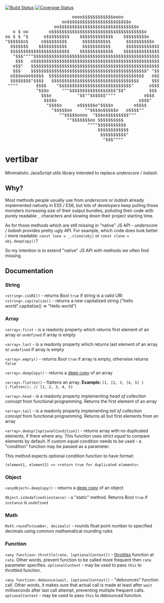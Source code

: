 [![Build Status](https://travis-ci.org/AndrewKovalenko/vertibar.svg?branch=master)](https://travis-ci.org/AndrewKovalenko/vertibar)
[![Coverage Status](https://coveralls.io/repos/github/AndrewKovalenko/vertibar/badge.svg?branch=master)](https://coveralls.io/github/AndrewKovalenko/vertibar?branch=master)

<pre>
                          oooo$$$$$$$$$$$$oooo
                      oo$$$$$$$$$$$$$$$$$$$$$$$$o
                   oo$$$$$$$$$$$$$$$$$$$$$$$$$$$$$$o         o$   $$ o$
   o $ oo        o$$$$$$$$$$$$$$$$$$$$$$$$$$$$$$$$$$$$o       $$ $$ $$o$
oo $ $ "$      o$$$$$$$$$    $$$$$$$$$$$$$    $$$$$$$$$o       $$$o$$o$
"$$$$$$o$     o$$$$$$$$$      $$$$$$$$$$$      $$$$$$$$$$o    $$$$$$$$
  $$$$$$$    $$$$$$$$$$$      $$$$$$$$$$$      $$$$$$$$$$$$$$$$$$$$$$$
  $$$$$$$$$$$$$$$$$$$$$$$    $$$$$$$$$$$$$    $$$$$$$$$$$$$$  """$$$
   "$$$""""$$$$$$$$$$$$$$$$$$$$$$$$$$$$$$$$$$$$$$$$$$$$$$$$$     "$$$
    $$$   o$$$$$$$$$$$$$$$$$$$$$$$$$$$$$$$$$$$$$$$$$$$$$$$$$$     "$$$o
   o$$"   $$$$$$$$$$$$$$$$$$$$$$$$$$$$$$$$$$$$$$$$$$$$$$$$$$$       $$$o
   $$$    $$$$$$$$$$$$$$$$$$$$$$$$$$$$$$$$$$$$$$$$$$$$$" "$$$$$$ooooo$$$$o
  o$$$oooo$$$$$  $$$$$$$$$$$$$$$$$$$$$$$$$$$$$$$$$$$$$   o$$$$$$$$$$$$$$$$$
  $$$$$$$$"$$$$   $$$$$$$$$$$$$$$$$$$$$$$$$$$$$$$$$$     $$$$""""""""
 """"       $$$$    "$$$$$$$$$$$$$$$$$$$$$$$$$$$$"      o$$$
            "$$$o     """$$$$$$$$$$$$$$$$$$"$$"         $$$
              $$$o          "$$""$$$$$$""""           o$$$
               $$$$o                                o$$$"
                "$$$$o      o$$$$$$o"$$$$o        o$$$$
                  "$$$$$oo     ""$$$$o$$$$$o   o$$$$""
                     ""$$$$$oooo  "$$$o$$$$$$$$$"""
                        ""$$$$$$$oo $$$$$$$$$$
                                """"$$$$$$$$$$$
                                    $$$$$$$$$$$$
                                     $$$$$$$$$$"
                                      "$$$""""
</pre>

# vertibar
Minimalistic JavaScript utils library intended to replace *underscore* / *lodash*.

## Why?

Most methods people usually use from *underscore* or *lodash* already implemented natively in ES5 / ES6, but lots of developers keep pulling those monsters increasing size of their output bundles, polluting their code with purely readable `_` characters and slowing down their project starting time.

  As for those methods which are still missing in "native" JS API - *underscore* / *lodash* provides pretty ugly API. For example, which code does look better / more readable: `const lone = _.clone(obj)` or `const clone = obj.deepCopy()`?

So my intention is to extend "native" JS API with methods we often find missing.


## Documentation

### String

`<string>.isURI()` - returns Bool `true` if string is a valid URI
`<string>.capitalize()` - returns a *new* capitalized string ("hello world".capitalize() => "Hello world")

### Array
`<array>.first` - is a readonly property which returns first element of an array or `undefined` if array is empty

`<array>.last` - is a readonly property which returns last element of an array or `undefined` if array is empty

`<array>.empty()` - returns Bool `true` if array is empty, otherwise returns `false`

`<array>.deepCopy()` - returns a [deep copy](https://en.wikipedia.org/wiki/Object_copying) of an array

`<array>.flatten()` - flattens an array. **Example:** `[1, [2, 3, [4, 5] ] ].flatten(); // [1, 2, 3, 4, 5]`

`<array>.head` - is a readonly property implementing *head of collection concept* from functional programming. Returns the first element of an array

`<array>.tail` - is a readonly property implementing *tail of collection concept* from functional programming. Returns all but first elements from an array

`<array>.dedup([optionalCondition])` - returns array with no duplicated elements, if there where any.
  This function uses *strict equal* to compare elements by default. If custom *equal* condition needs to be used - a "condition" function may be passed as a parameter.

  This method expects optional condition function to have format:
  ```
  (element1, element2) => <return true for duplicated elements>
  ```

### Object
`<anyObject>.deepCopy()` - returns a [deep copy](https://en.wikipedia.org/wiki/Object_copying) of an object

`Object.isUndefined(instance)` - a "static" method. Returns Bool `true` if `instance` is `undefined`

### Math
`Math.roundTo(number, decimals)` - rounds float point number to specified decimals using common mathematical rounding rules

### Function
`<any function>.throttle(rate, [optionalContext])` - [throttles](https://en.wikipedia.org/wiki/Throttling_process_(computing)) function at `rate`. Other words, prevent function to be called more frequent then `rate` parameter specifies. `optionalContext` - may be used to pass `this` to throttled function.

`<any function>.debounce(wait, [optionalContext])` - "debounces" function call. Other words, it makes sure that actual call is made at least after `wait` milliseconds after last call attempt, preventing multiple frequent calls. `optionalContext` - may be used to pass `this` to debounced function.
